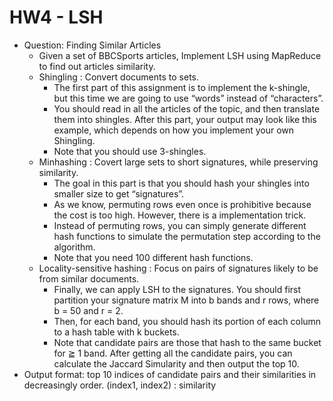 # HW4 - LSH
- Question: Finding Similar Articles
    - Given a set of BBCSports articles, Implement LSH using MapReduce to find out articles similarity.
  - Shingling : Convert documents to sets.
    - The first part of this assignment is to implement the k-shingle, but this time we are going to use “words” instead of “characters”.
    - You should read in all the articles of the topic, and then translate them into shingles. After this part, your output may look like this example, which depends on how you implement your own Shingling.
    - Note that you should use 3-shingles.
  - Minhashing : Covert large sets to short signatures, while preserving similarity.
    - The goal in this part is that you should hash your shingles into smaller size to get “signatures”.
    - As we know, permuting rows even once is prohibitive because the cost is too high. However, there is a implementation trick. 
    - Instead of permuting rows, you can simply generate different hash functions to simulate the permutation step according to the algorithm.
    - Note that you need 100 different hash functions.
  - Locality-sensitive hashing : Focus on pairs of signatures likely to be from similar documents.
    - Finally, we can apply LSH to the signatures. You should first partition your signature matrix M into b bands and r rows, where b = 50 and r = 2.
    - Then, for each band, you should hash its portion of each column to a hash table with k buckets.
    - Note that candidate pairs are those that hash to the same bucket for ≧ 1 band. After getting all the candidate pairs, you can calculate the Jaccard Simularity and then output the top 10.
- Output format: top 10 indices of candidate pairs and their similarities in decreasingly order. (index1, index2) : similarity 

